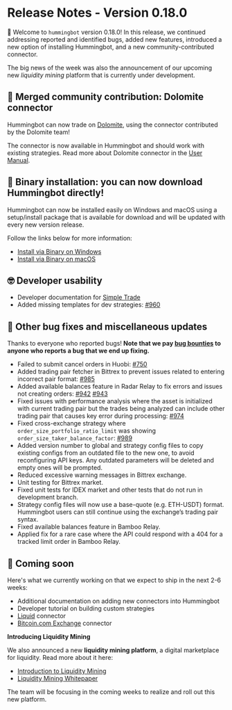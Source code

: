 # Release Notes - Version 0.18.0

🚀 Welcome to `hummingbot` version 0.18.0! In this release, we continued addressing reported and identified bugs, added new features, introduced a new option of installing Hummingbot, and a new community-contributed connector.

The big news of the week was also the announcement of our upcoming new *liquidity mining* platform that is currently under development.

## 🔗 Merged community contribution: Dolomite connector

Hummingbot can now trade on [Dolomite](https://dolomite.io/), using the connector contributed by the Dolomite team!

The connector is now available in Hummingbot and should work with existing strategies. Read more about Dolomite connector in the [User Manual](/connectors/dolomite/).


## 💾 Binary installation: you can now download Hummingbot directly!

Hummingbot can now be installed easily on Windows and macOS using a setup/install package that is available for download and will be updated with every new version release.

Follow the links below for more information:
* [Install via Binary on Windows](/installation/from-binary/windows/)
* [Install via Binary on macOS](/installation/from-binary/macos/)


## 🤓 Developer usability

* Developer documentation for [Simple Trade](/developers/strategies/simple-trade)
* Added missing templates for dev strategies: [#960](https://github.com/CoinAlpha/hummingbot/pull/960)


## 🐞 Other bug fixes and miscellaneous updates

Thanks to everyone who reported bugs! **Note that we pay [bug bounties](/bounties/bug-bounty-program) to anyone who reports a bug that we end up fixing.**

* Failed to submit cancel orders in Huobi: [#750](https://github.com/CoinAlpha/hummingbot/issues/750)
* Added trading pair fetcher in Bittrex to prevent issues related to entering incorrect pair format: [#985](https://github.com/CoinAlpha/hummingbot/issues/985)
* Added available balances feature in Radar Relay to fix errors and issues not creating orders: [#942](https://github.com/CoinAlpha/hummingbot/issues/942) [#943](https://github.com/CoinAlpha/hummingbot/issues/943)
* Fixed issues with performance analysis where the asset is initialized with current trading pair but the trades being analyzed can include other trading pair that causes key error during processing: [#974](https://github.com/CoinAlpha/hummingbot/issues/974)
* Fixed cross-exchange strategy where `order_size_portfolio_ratio_limit` was showing `order_size_taker_balance_factor`: [#989](https://github.com/CoinAlpha/hummingbot/issues/989)
* Added version number to global and strategy config files to copy existing configs from an outdated file to the new one, to avoid reconfiguring API keys. Any outdated parameters will be deleted and empty ones will be prompted.
* Reduced excessive warning messages in Bittrex exchange.
* Unit testing for Bittrex market.
* Fixed unit tests for IDEX market and other tests that do not run in development branch.
* Strategy config files will now use a base-quote (e.g. ETH-USDT) format. Hummingbot users can still continue using the exchange’s trading pair syntax.
* Fixed available balances feature in Bamboo Relay.
* Applied fix for a rare case where the API could respond with a 404 for a tracked limit order in Bamboo Relay.


## 🚀 Coming soon

Here's what we currently working on that we expect to ship in the next 2-6 weeks:

* Additional documentation on adding new connectors into Hummingbot
* Developer tutorial on building custom strategies
* [Liquid](https://www.liquid.com/) connector
* [Bitcoin.com Exchange](https://exchange.bitcoin.com) connector


**Introducing Liquidity Mining**

We also announced a new **liquidity mining platform**, a digital marketplace for liquidity.  Read more about it here:

* [Introduction to Liquidity Mining](https://hummingbot.io/blog/2019-11-liquidity-mining/)
* [Liquidity Mining Whitepaper](https://hummingbot.io/liquidity-mining.pdf)

The team will be focusing in the coming weeks to realize and roll out this new platform.
